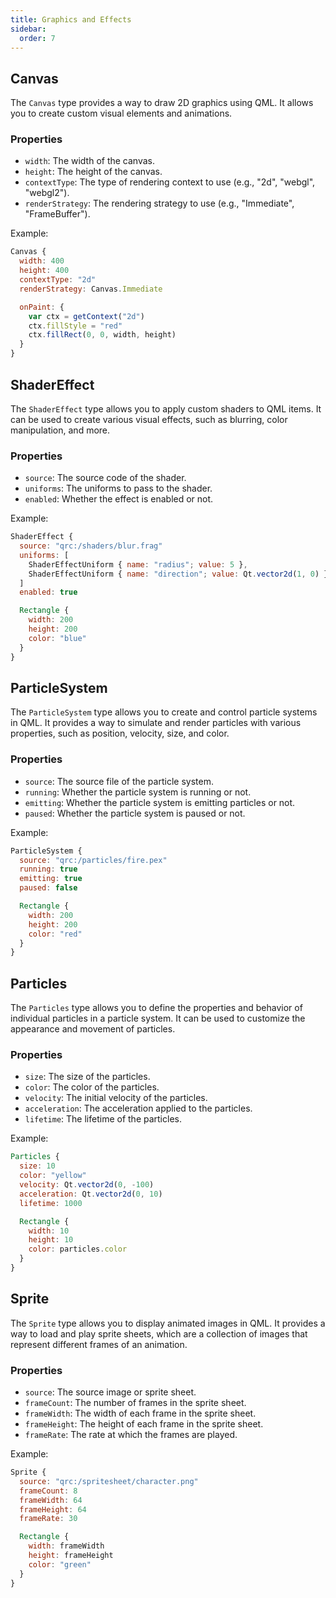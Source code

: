 ```yaml
---
title: Graphics and Effects
sidebar:
  order: 7
---
```


## Canvas

The `Canvas` type provides a way to draw 2D graphics using QML. It allows you to create custom visual elements and animations.

### Properties

- `width`: The width of the canvas.
- `height`: The height of the canvas.
- `contextType`: The type of rendering context to use (e.g., "2d", "webgl", "webgl2").
- `renderStrategy`: The rendering strategy to use (e.g., "Immediate", "FrameBuffer").

Example:

```qml
Canvas {
  width: 400
  height: 400
  contextType: "2d"
  renderStrategy: Canvas.Immediate

  onPaint: {
    var ctx = getContext("2d")
    ctx.fillStyle = "red"
    ctx.fillRect(0, 0, width, height)
  }
}
```

## ShaderEffect

The `ShaderEffect` type allows you to apply custom shaders to QML items. It can be used to create various visual effects, such as blurring, color manipulation, and more.

### Properties

- `source`: The source code of the shader.
- `uniforms`: The uniforms to pass to the shader.
- `enabled`: Whether the effect is enabled or not.

Example:

```qml
ShaderEffect {
  source: "qrc:/shaders/blur.frag"
  uniforms: [
    ShaderEffectUniform { name: "radius"; value: 5 },
    ShaderEffectUniform { name: "direction"; value: Qt.vector2d(1, 0) }
  ]
  enabled: true

  Rectangle {
    width: 200
    height: 200
    color: "blue"
  }
}
```

## ParticleSystem

The `ParticleSystem` type allows you to create and control particle systems in QML. It provides a way to simulate and render particles with various properties, such as position, velocity, size, and color.

### Properties

- `source`: The source file of the particle system.
- `running`: Whether the particle system is running or not.
- `emitting`: Whether the particle system is emitting particles or not.
- `paused`: Whether the particle system is paused or not.

Example:

```qml
ParticleSystem {
  source: "qrc:/particles/fire.pex"
  running: true
  emitting: true
  paused: false

  Rectangle {
    width: 200
    height: 200
    color: "red"
  }
}
```

## Particles

The `Particles` type allows you to define the properties and behavior of individual particles in a particle system. It can be used to customize the appearance and movement of particles.

### Properties

- `size`: The size of the particles.
- `color`: The color of the particles.
- `velocity`: The initial velocity of the particles.
- `acceleration`: The acceleration applied to the particles.
- `lifetime`: The lifetime of the particles.

Example:

```qml
Particles {
  size: 10
  color: "yellow"
  velocity: Qt.vector2d(0, -100)
  acceleration: Qt.vector2d(0, 10)
  lifetime: 1000

  Rectangle {
    width: 10
    height: 10
    color: particles.color
  }
}
```

## Sprite

The `Sprite` type allows you to display animated images in QML. It provides a way to load and play sprite sheets, which are a collection of images that represent different frames of an animation.

### Properties

- `source`: The source image or sprite sheet.
- `frameCount`: The number of frames in the sprite sheet.
- `frameWidth`: The width of each frame in the sprite sheet.
- `frameHeight`: The height of each frame in the sprite sheet.
- `frameRate`: The rate at which the frames are played.

Example:

```qml
Sprite {
  source: "qrc:/spritesheet/character.png"
  frameCount: 8
  frameWidth: 64
  frameHeight: 64
  frameRate: 30

  Rectangle {
    width: frameWidth
    height: frameHeight
    color: "green"
  }
}
```

